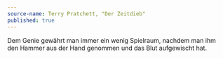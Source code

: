 ```yaml
---
source-name: Terry Pratchett, "Der Zeitdieb"
published: true
---
```


<p>Dem Genie gewährt man immer ein wenig Spielraum, nachdem man ihm den Hammer aus der Hand genommen und das Blut aufgewischt hat.</p>


